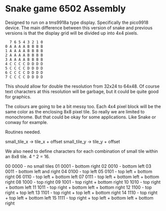 <!-- vim: set cc=80 tw=80 ft=markdown: -->
# Snake game 6502 Assembly

Designed to run on a tms9918a type display.  Specifically the pico9918 device.
The main difference between this version of snake and previous versions is that
the display grid will be divided up into 4x4 pixels.

``` text
  7 6 5 4 3 2 1 0
0 A A A A B B B B
1 A A A A B B B B
2 A A A A B B B B
3 A A A A B B B B
4 C C C C D D D D
5 C C C C D D D D
6 C C C C D D D D
7 C C C C D D D D
```

This should allow for double the resolution from 32x24 to 64x48.  Of course text
characters at this resolution will be garbage, but it could be quite good for
graphics.

The colours are going to be a bit messy too.  Each 4x4 pixel block will be the
same color as the enclosing 8x8 pixel tile.  So really we are limited to
monochrome.  But that could be okay for some applications.  Like Snake or
conway for example.

Routines needed.

small_tile_x -> tile_x + offset
small_tile_y -> tile_y + offset

We also need to define characters for each combination of small tile within an
8x8 tile. 4 ^ 2 = 16.

00 0000 - no small tiles
01 0001 - bottom right
02 0010 - bottom left
03 0011 - bottom left and right
04 0100 - top left
05 0101 - top left + bottom right
06 0110 - top left + bottom left
07 0111 - top left + bottom left + bottom right
08 1000 - top right
09 1001 - top right + bottom right
10 1010 - top right + bottom left
11 1011 - top right + bottom left + bottom right
12 1100 - top right + top left
13 1101 - top right + top left + bottom right
14 1110 - top right + top left + bottom left
15 1111 - top right + top left + bottom left + bottom right

